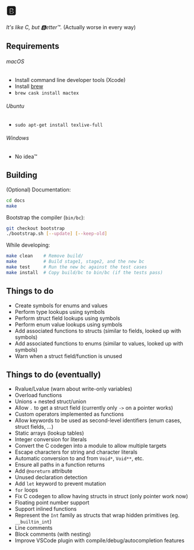 # 🅱️

_It's like C, but 🅱️etter™️._ (Actually worse in every way)


## Requirements

###### macOS
- Install command line developer tools (Xcode)
- Install [brew](https://brew.sh)
- `brew cask install mactex`

###### Ubuntu
- `sudo apt-get install texlive-full`

###### Windows
- No idea™️


## Building

(Optional) Documentation:

```Bash
cd docs
make
```

Bootstrap the compiler (`bin/bc`):

```Bash
git checkout bootstrap
./bootstrap.sh [--update] [--keep-old]
```

While developing:

```Bash
make clean    # Remove build/
make          # Build stage1, stage2, and the new bc
make test     # Run the new bc against the test cases
make install  # Copy build/bc to bin/bc (if the tests pass)
```

## Things to do

- Create symbols for enums and values
- Perform type lookups using symbols
- Perform struct field lookups using symbols
- Perform enum value lookups using symbols
- Add associated functions to structs (similar to fields, looked up with symbols)
- Add associated functions to enums (similar to values, looked up with symbols)
- Warn when a struct field/function is unused

## Things to do (eventually)

- Rvalue/Lvalue (warn about write-only variables)
- Overload functions
- Unions + nested struct/union
- Allow `.` to get a struct field (currently only `->` on a pointer works)
- Custom operators implemented as functions
- Allow keywords to be used as second-level identifiers (enum cases, struct fields, ...)
- Static arrays (lookup tables)
- Integer conversion for literals
- Convert the C codegen into a module to allow multiple targets
- Escape characters for string and character literals
- Automatic conversion to and from `Void*`, `Void**`, etc.
- Ensure all paths in a function returns
- Add `@noreturn` attribute
- Unused declaration detection
- Add `let` keyword to prevent mutation
- `for` loops
- Fix C codegen to allow having structs in struct (only pointer work now)
- Floating point number support
- Support inlined functions
- Represent the `Int` family as structs that wrap hidden primitives (eg. `__builtin_int`)
- Line comments
- Block comments (with nesting)
- Improve VSCode plugin with compile/debug/autocompletion features
